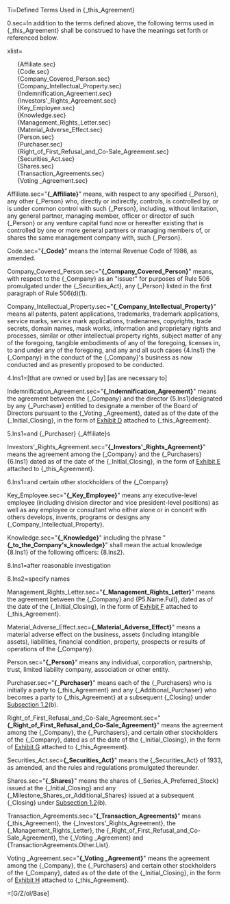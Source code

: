 Ti=Defined Terms Used in {_this_Agreement}

0.sec=In addition to the terms defined above, the following terms used in {_this_Agreement} shall be construed to have the meanings set forth or referenced below.

xlist=<ul type="none"><li>{Affiliate.sec}<li>{Code.sec}<li>{Company_Covered_Person.sec}<li>{Company_Intellectual_Property.sec}<li>{Indemnification_Agreement.sec}<li>{Investors'_Rights_Agreement.sec}<li>{Key_Employee.sec}<li>{Knowledge.sec}<li>{Management_Rights_Letter.sec}<li>{Material_Adverse_Effect.sec}<li>{Person.sec}<li>{Purchaser.sec}<li>{Right_of_First_Refusal_and_Co-Sale_Agreement.sec}<li>{Securities_Act.sec}<li>{Shares.sec}<li>{Transaction_Agreements.sec}<li>{Voting _Agreement.sec}</ul>

Affiliate.sec="<strong>{_Affiliate}</strong>" means, with respect to any specified {_Person}, any other {_Person} who, directly or indirectly, controls, is controlled by, or is under common control with such {_Person}, including, without limitation, any general partner, managing member, officer or director of such {_Person} or any venture capital fund now or hereafter existing that is controlled by one or more general partners or managing members of, or shares the same management company with, such {_Person}.

Code.sec="<strong>{_Code}</strong>" means the Internal Revenue Code of 1986, as amended.

Company_Covered_Person.sec="<strong>{_Company_Covered_Person}</strong>" means, with respect to the {_Company} as an "issuer" for purposes of Rule 506 promulgated under the {_Securities_Act}, any {_Person} listed in the first paragraph of Rule 506(d)(1).

Company_Intellectual_Property.sec="<strong>{_Company_Intellectual_Property}</strong>" means all patents, patent applications, trademarks, trademark applications, service marks, service mark applications, tradenames, copyrights, trade secrets, domain names, mask works, information and proprietary rights and processes, similar or other intellectual property rights, subject matter of any of the foregoing, tangible embodiments of any of the foregoing, licenses in, to and under any of the foregoing, and any and all such cases {4.Ins1} the {_Company} in the conduct of the {_Company}'s business as now conducted and as presently proposed to be conducted.

4.Ins1=[that are owned or used by] [as are necessary to]

Indemnification_Agreement.sec="<strong>{_Indemnification_Agreement}</strong>" means the agreement between the {_Company} and the director {5.Ins1}designated by any {_Purchaser} entitled to designate a member of the Board of Directors pursuant to the {_Voting _Agreement}, dated as of the date of the {_Initial_Closing}, in the form of <u>Exhibit D</u> attached to {_this_Agreement}.

5.Ins1=and {_Purchaser} {_Affiliate}s
 
Investors'_Rights_Agreement.sec="<strong>{_Investors'_Rights_Agreement}</strong>" means the agreement among the {_Company} and the {_Purchasers} {6.Ins1} dated as of the date of the {_Initial_Closing}, in the form of <u>Exhibit E</u> attached to {_this_Agreement}.

6.Ins1=and certain other stockholders of the {_Company}

Key_Employee.sec="<strong>{_Key_Employee}</strong>" means any executive-level employee (including division director and vice president-level positions) as well as any employee or consultant who either alone or in concert with others develops, invents, programs or designs any {_Company_Intellectual_Property}.

Knowledge.sec="<strong>{_Knowledge}</strong>" including the phrase "<strong>{_to_the_Company's_knowledge}</strong>" shall mean the actual knowledge {8.Ins1} of the following officers: {8.Ins2}.

8.Ins1=after reasonable investigation

8.Ins2=specify names

Management_Rights_Letter.sec="<strong>{_Management_Rights_Letter}</strong>" means the agreement between the {_Company} and {P5.Name.Full}, dated as of the date of the {_Initial_Closing}, in the form of <u>Exhibit F</u> attached to {_this_Agreement}.

Material_Adverse_Effect.sec=<strong>{_Material_Adverse_Effect}</strong>" means a material adverse effect on the business, assets (including intangible assets), liabilities, financial condition, property, prospects or results of operations of the {_Company}.

Person.sec="<strong>{_Person}</strong>" means any individual, corporation, partnership, trust, limited liability company, association or other entity.

Purchaser.sec="<strong>{_Purchaser}</strong>" means each of the {_Purchasers} who is initially a party to {_this_Agreement} and any {_Additional_Purchaser} who becomes a party to {_this_Agreement} at a subsequent {_Closing} under <u>Subsection </u><u>1.2</u>(b).

Right_of_First_Refusal_and_Co-Sale_Agreement.sec="<strong>{_Right_of_First_Refusal_and_Co-Sale_Agreement}</strong>" means the agreement among the {_Company}, the {_Purchasers}, and certain other stockholders of the {_Company}, dated as of the date of the {_Initial_Closing}, in the form of <u>Exhibit G</u> attached to {_this_Agreement}.

Securities_Act.sec=<strong>{_Securities_Act}</strong>" means the {_Securities_Act} of 1933, as amended, and the rules and regulations promulgated thereunder.

Shares.sec="<strong>{_Shares}</strong>" means the shares of {_Series_A_Preferred_Stock} issued at the {_Initial_Closing} and any {_Milestone_Shares_or_Additional_Shares} issued at a subsequent {_Closing} under <u>Subsection </u><u>1.2</u>(b).

Transaction_Agreements.sec="<strong>{_Transaction_Agreements}</strong>" means {_this_Agreement}, the {_Investors'_Rights_Agreement}, the {_Management_Rights_Letter}, the {_Right_of_First_Refusal_and_Co-Sale_Agreement}, the {_Voting _Agreement} and {TransactionAgreements.Other.List}.

Voting _Agreement.sec="<strong>{_Voting _Agreement}</strong>" means the agreement among the {_Company}, the {_Purchasers} and certain other stockholders of the {_Company}, dated as of the date of the {_Initial_Closing}, in the form of <u>Exhibit H</u> attached to {_this_Agreement}.

=[G/Z/ol/Base]
